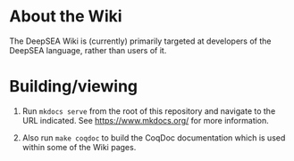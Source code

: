 # About the Wiki

The DeepSEA Wiki is (currently) primarily targeted at developers of the DeepSEA language, rather than users of it.

# Building/viewing
1. Run `mkdocs serve` from the root of this repository and navigate to the URL indicated. See https://www.mkdocs.org/ for more information.

2. Also run `make coqdoc` to build the CoqDoc documentation which is used within some of the Wiki pages.